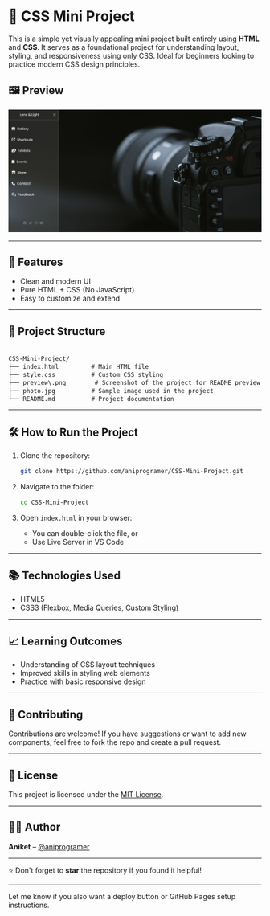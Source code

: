 # 🎨 CSS Mini Project

This is a simple yet visually appealing mini project built entirely using **HTML** and **CSS**. It serves as a foundational project for understanding layout, styling, and responsiveness using only CSS. Ideal for beginners looking to practice modern CSS design principles.

## 🖼️ Preview

![Project Screenshot](https://github.com/aniprogramer/CSS-Mini-Project/blob/main/screenshot%201.png)

---

## 🚀 Features
 
- Clean and modern UI  
- Pure HTML + CSS (No JavaScript)  
- Easy to customize and extend  

---

## 📁 Project Structure

```

CSS-Mini-Project/
├── index.html         # Main HTML file
├── style.css          # Custom CSS styling
├── preview\.png        # Screenshot of the project for README preview
├── photo.jpg          # Sample image used in the project
└── README.md          # Project documentation

```

---

## 🛠️ How to Run the Project

1. Clone the repository:
   ```bash
   git clone https://github.com/aniprogramer/CSS-Mini-Project.git
   ```

2. Navigate to the folder:

   ```bash
   cd CSS-Mini-Project
   ```

3. Open `index.html` in your browser:

   * You can double-click the file, or
   * Use Live Server in VS Code

---

## 📚 Technologies Used

* HTML5
* CSS3 (Flexbox, Media Queries, Custom Styling)

---

## 📈 Learning Outcomes

* Understanding of CSS layout techniques
* Improved skills in styling web elements
* Practice with basic responsive design

---

## 🙌 Contributing

Contributions are welcome! If you have suggestions or want to add new components, feel free to fork the repo and create a pull request.

---

## 📄 License

This project is licensed under the [MIT License](LICENSE).

---

## 👨‍💻 Author

**Aniket** – [@aniprogramer](https://github.com/aniprogramer)

---

⭐️ Don't forget to **star** the repository if you found it helpful!

---

Let me know if you also want a deploy button or GitHub Pages setup instructions.


